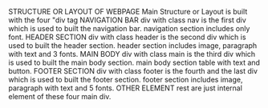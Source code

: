 STRUCTURE OR LAYOUT OF WEBPAGE
Main Structure or Layout is built with the four "div tag
NAVIGATION BAR
div with class nav is  the first div which is used to  built the navigation bar.
navigation section includes only font.
HEADER SECTION
div with class header is the second div which is used to built the header section.
header section includes image, paragraph with text and 3 fonts.
MAIN BODY
div with class main is the third div which is used to built the main body section.
main body section table with text and button.
FOOTER SECTION
div with class footer is the fourth and the last div which is used to built the footer section.
footer section includes image, paragraph with text and 5 fonts.
 OTHER ELEMENT
 rest are just internal element of these four main div.